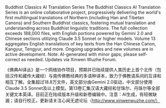 Buddhist Classics AI Translation Series
The Buddhist Classics AI Translation Series is an online collaborative project, progressively delivering the world's first multilingual translations of Northern (including Han and Tibetan Canons) and Southern Buddhist classics, fostering mutual translation and understanding across Buddhist linguistic traditions. The full collection exceeds 188,000 files, with English portions powered by Gemini 2.0 and Chinese sections utilizing Claude 3.5 Sonnet or higher models. Volume 13 aggregates English translations of key texts from the Han Chinese Canon, Kangyur, Tengyur, and more. Ongoing upgrades and new volumes are in active development. Note: AI-generated with minor gaps; please self-correct as needed. Updates via Xinwen Wuzhe Forum.

《佛典AI译丛》是一个网络协作项目，预期并已陆续提供人类历史上首个北传（包括汉传和藏传大藏经）与南传佛教经典的多语种译本，致力于佛教语系间的互译和相互了解。全集超过18.8万文件，英文部分由Gemini 2.0驱动，中文部分使用Claude 3.5 Sonnet及以上模型。第13卷汇集汉语大藏经和甘珠尔、丹珠尔等全部关键文本英译。目前正在陆续版本升级和新卷编辑中。注意：AI生成，有轻微缺漏；请自行校正。更新请关注心闻无遮论坛（http://www.xinwenwuzhe.com/）
